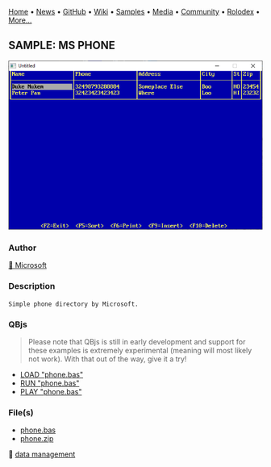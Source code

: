 [Home](https://qb64.com) • [News](../../news.md) • [GitHub](../../github.md) • [Wiki](../../wiki.md) • [Samples](../../samples.md) • [Media](../../media.md) • [Community](../../community.md) • [Rolodex](../../rolodex.md) • [More...](../../more.md)

## SAMPLE: MS PHONE

![screenshot.png](img/screenshot.png)

### Author

[🐝 Microsoft](../microsoft.md) 

### Description

```text
Simple phone directory by Microsoft.
```

### QBjs

> Please note that QBjs is still in early development and support for these examples is extremely experimental (meaning will most likely not work). With that out of the way, give it a try!

* [LOAD "phone.bas"](https://v6p9d9t4.ssl.hwcdn.net/html/5963335/index.html?src=https://qb64.com/samples/ms-phone/src/phone.bas)
* [RUN "phone.bas"](https://v6p9d9t4.ssl.hwcdn.net/html/5963335/index.html?mode=auto&src=https://qb64.com/samples/ms-phone/src/phone.bas)
* [PLAY "phone.bas"](https://v6p9d9t4.ssl.hwcdn.net/html/5963335/index.html?mode=play&src=https://qb64.com/samples/ms-phone/src/phone.bas)

### File(s)

* [phone.bas](src/phone.bas)
* [phone.zip](src/phone.zip)

🔗 [data management](../data-management.md)
